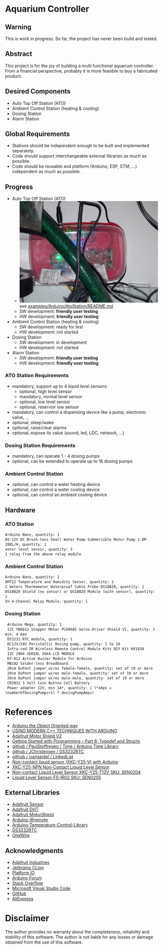 # Aquarium Controller

## Warning
This is work in progress. So far, the project has never been build and tested.

## Abstract
This project is for the joy of building a multi functional aquarium controller. 
From a financial perspective, probably it is more feasible to buy a fabricated product.

## Desired Components
- Auto Top Off Station (ATO)
- Ambient Control Station (heating & cooling)
- Dosing Station
- Alarm Station

## Global Requirements
- Stations should be independent enough to be built and implemented separately.
- Code should support interchangeable external libraries as much as possible.
- Code should be reusable and platform (Arduino, ESP, STM, ...) independent as much as possible. 

## Progress
- Auto Top Off Station (ATO)
    - ![Device Under Test](examples/Arduino/AtoStation/img/img_circuit_191107A.png)
    see [examples/Arduino/AtoStation/README.md](examples/Arduino/AtoStation/README.md)
    - SW development: **friendly user testing**
    - HW development: **friendly user testing**
- Ambient Control Station (heating & cooling)
    - SW development: ready for test
    - HW development: not started
- Dosing Station
    - SW development: in development
    - HW development: not started
- Alarm Station
    - SW development: **friendly user testing**
    - HW development: **friendly user testing**

### ATO Station Requirements
- mandatory, support up to 4 liquid level sensors:
    - optional, high level sensor
    - mandatory, normal level sensor
    - optional, low level sensor
    - optional, reservoir low sensor
- mandatory, can control a dispensing device like a pump, electronic valve, ...
- optional, sleep/wake
- optional, raise/clear alarms
- optional, expose its value (sound, led, LDC, network, ...)  

### Dosing Station Requirements
- mandatory, can operate 1 - 4 dosing pumps
- optional, can be extended to operate up to 16 dosing pumps

### Ambient Control Station
- optional, can control a water heating device
- optional, can control a water cooling device
- optional, can control an ambient cooling device

## Hardware

### ATO Station
    Arduino Nano, quantity: 1
    6V-12V DC Brush-less Small Water Pump Submersible Motor Pump 1.8M 280L/H, quantity: 1
    water level sensor, quantity: 3
    1 relay from the above relay module

### Ambient Control Station
    Arduino Nano, quantity: 1
    DHT22 Temperature and Humidity Sensor, quantity: 1
    2 meters Thermometer Waterproof Cable Probe DS18B20, quantity: 1
    DS18B20 Shield (no sensor) or DS18B20 Module (with sensor), quantity: 1
    5V 4-Channel Relay Module, quantity: 1

### Dosing Station
     Arduino Mega, quantity: 1
     I2C TB6612 Stepper Motor PCA9685 Servo Driver Shield V2, quantity: 1 min, 4 max
     DS3231 RTC module, quantity: 1
     DC12V/24V Peristaltic Dosing pump, quantity: 1 to 16
     Infra-red IR Wireless Remote Control Module Kits DIY Kit HX1838 
     I2C 2004 SERIAL 20X4 LCD MODULE
     KY-012 Active Buzzer Module for Arduino
     MB102 Solder-less Breadboard
     20cm DuPont jumper wires female-female, quantity: set of 10 or more
     20cm DuPont jumper wires male-female, quantity: set of 10 or more
     20cm DuPont jumper wires male-male, quantity: set of 10 or more
     CR2032 3 Volt Coin Button Cell Battery 
     Power adapter 12V, min 1A*, quantity: 1 (*amps = (numberOfDosingPumps+1) * dosingPumpAmps)

# References
 * [Arduino the Object Oriented way](http://paulmurraycbr.github.io/ArduinoTheOOWay.html)
 * [USING MODERN C++ TECHNIQUES WITH ARDUINO](https://hackaday.com/2017/05/05/using-modern-c-techniques-with-arduino/)
 * [Adafruit Motor Shield V2](https://learn.adafruit.com/adafruit-motor-shield-v2-for-arduino?view=all#addressing-the-shields-13-2)
 * [Getting Started with Programming – Part 8: Typedef and Structs](https://www.norwegiancreations.com/2017/10/getting-started-with-programming-part-8-typedef-and-structs/)
 * [github / PaulStoffregen / Time / Arduino Time Library](https://github.com/PaulStoffregen/Time)
 * [github / JChristensen / DS3232RTC](https://github.com/JChristensen/DS3232RTC)
 * [github / ivanseidel / LinkedList](https://github.com/ivanseidel/LinkedList)
 * [Non-contact liquid sensor (XKC-Y25-V) with Arduino](https://alexkychen.wordpress.com/2017/12/03/non-contact-liquid-sensor-xkc-y25-v-with-arduino/)
 * [XKC-Y25-NPN Non-Contact Liquid Level Sensor](http://www.icstation.com/contact-liquid-level-sensor-ip67-waterproof-output-water-level-detector-p-12292.html)
 * [Non-contact Liquid Level Sensor XKC-Y25-T12V SKU: SEN0204](https://www.dfrobot.com/wiki/index.php/Non-contact_Liquid_Level_Sensor_XKC-Y25-T12V_SKU:_SEN0204)
 * [Liquid Level Sensor-FS-IR02 SKU: SEN0205](https://www.dfrobot.com/wiki/index.php/Liquid_Level_Sensor-FS-IR02_SKU:_SEN0205)


## External Libraries
 * [Adafruit Sensor](https://github.com/adafruit/Adafruit_Sensor)
 * [Adafruit DHT](https://github.com/adafruit/DHT-sensor-library)
 * [Adafruit MotorShield](https://github.com/adafruit/Adafruit_Motor_Shield_V2_Library)
 * [Arduino-IRremote](https://github.com/z3t0/Arduino-IRremote)
 * [Arduino-Temperature-Control-Library](https://github.com/milesburton/Arduino-Temperature-Control-Library)
 * [DS3232RTC](https://github.com/JChristensen/DS3232RTC)
 * [OneWire](https://github.com/PaulStoffregen/OneWire)

## Acknowledgments
 * [Adafruit Industries](https://www.adafruit.com)
 * [Jetbrains CLion](https://www.jetbrains.com/clion/specials/clion/clion.html)
 * [Platform IO](https://platformio.org/)
 * [Arduino Forum](https://forum.arduino.cc)
 * [Stack Overflow](https://stackoverflow.com)
 * [Microsoft Visual Studio Code](https://code.visualstudio.com/)
 * [GitHub](https://github.com)
 * [AliExpress](https://www.aliexpress.com)

# Disclaimer
The author provides no warranty about the completeness, reliability and stability of this software. The author is not liable for any losses or damage obtained from the use of this software.
